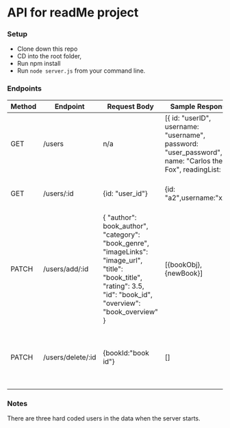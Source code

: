 # API for readMe project

### Setup

- Clone down this repo
- CD into the root folder, 
- Run npm install
- Run `node server.js` from your command line.

### Endpoints

| Method | Endpoint          | Request Body        | Sample Response                          | Note                                       |
| ------ | ----------------- | ------------------- | ---------------------------------------- | ------------------------------------------ |
| GET    | /users          | n/a                 | [{ id: "userID", username: "username", password: "user_password", name: "Carlos the Fox", readingList: [] }] | Get all users                              |
| GET    | /users/:id      | {id: "user_id"}            | {id: "a2",username:"xxx"}                | Get one user by id                         |
| PATCH  | /users/add/:id    | { "author": book_author", "category": "book_genre", "imageLinks": "image_url", "title": "book_title", "rating": 3.5, "id": "book_id", "overview": "book_overview" } | [{bookObj}, {newBook}]                   | Add a book to one user's reading list      |
| PATCH  | /users/delete/:id | {bookId:"book id"}    | []                          | Delete a book from one user's reading list |

### Notes

There are three hard coded users in the data when the server starts.
